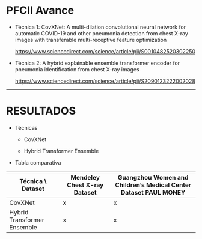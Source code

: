 # PFCII Avance

- Técnica 1: CovXNet: A multi-dilation convolutional neural network for automatic COVID-19 and other pneumonia detection from chest X-ray images with transferable multi-receptive feature optimization

    https://www.sciencedirect.com/science/article/pii/S0010482520302250

- Técnica 2: A hybrid explainable ensemble transformer encoder for pneumonia identification from chest X-ray images

    https://www.sciencedirect.com/science/article/pii/S2090123222002028

---

# RESULTADOS

* Técnicas
    * CovXNet
      
    * Hybrid Transformer Ensemble
  
* Tabla comparativa

| Técnica \ Dataset           | Mendeley Chest X-ray Dataset | Guangzhou Women and Children’s Medical Center Dataset PAUL MONEY |
|-----------------------------|------------------------------|------------------------------------------------------------------|
| CovXNet                     | x                            | x                                                                |
| Hybrid Transformer Ensemble | x                            | x                                                                |

